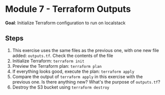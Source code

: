 # Module 7 - Terraform Outputs

**Goal**: Initialize Terraform configuration to run on localstack

## Steps

1. This exercise uses the same files as the previous one, with one new file added: `outputs.tf`. Check the contents of the file
2. Initialize Terraform: `terraform init`
3. Preview the Terraform plan: `terraform plan`
4. If everything looks good, execute the plan: `terraform apply`
5. Compare the output of `terraform apply` in this exercise with the previous one. Is there anything new? What's the purpose of `outputs.tf`?
6. Destroy the S3 bucket using `terraform destroy`
